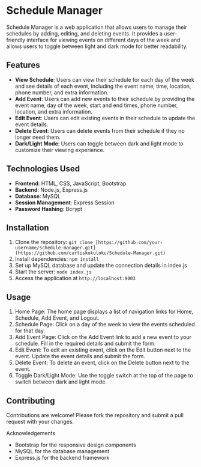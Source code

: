 # Schedule Manager

Schedule Manager is a web application that allows users to manage their schedules by adding, editing, and deleting events. It provides a user-friendly interface for viewing events on different days of the week and allows users to toggle between light and dark mode for better readability.

## Features

- **View Schedule**: Users can view their schedule for each day of the week and see details of each event, including the event name, time, location, phone number, and extra information.
- **Add Event**: Users can add new events to their schedule by providing the event name, day of the week, start and end times, phone number, location, and extra information.
- **Edit Event**: Users can edit existing events in their schedule to update the event details.
- **Delete Event**: Users can delete events from their schedule if they no longer need them.
- **Dark/Light Mode**: Users can toggle between dark and light mode to customize their viewing experience.

## Technologies Used

- **Frontend**: HTML, CSS, JavaScript, Bootstrap
- **Backend**: Node.js, Express.js
- **Database**: MySQL
- **Session Management**: Express Session
- **Password Hashing**: Bcrypt

## Installation

1. Clone the repository: `git clone [https://github.com/your-username/schedule-manager.git](https://github.com/curtiskokuloku/Schedule-Manager.git)`
2. Install dependencies: `npm install`
3. Set up MySQL database and update the connection details in index.js
4. Start the server: `node index.js`
5. Access the application at `http://localhost:9003`

## Usage

1. Home Page: The home page displays a list of navigation links for Home, Schedule, Add Event, and Logout.
2. Schedule Page: Click on a day of the week to view the events scheduled for that day.
3. Add Event Page: Click on the Add Event link to add a new event to your schedule. Fill in the required details and submit the form.
4. Edit Event: To edit an existing event, click on the Edit button next to the event. Update the event details and submit the form.
5. Delete Event: To delete an event, click on the Delete button next to the event.
6. Toggle Dark/Light Mode: Use the toggle switch at the top of the page to switch between dark and light mode.

## Contributing

Contributions are welcome! Please fork the repository and submit a pull request with your changes.

Acknowledgements

- Bootstrap for the responsive design components
- MySQL for the database management
- Express.js for the backend framework
